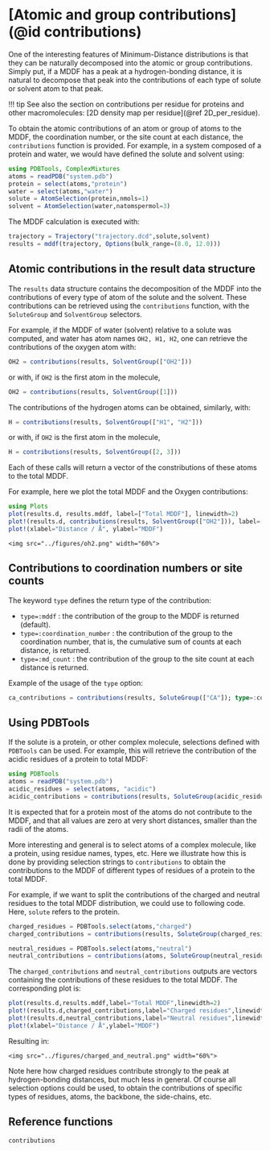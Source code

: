 # [Atomic and group contributions](@id contributions)

One of the interesting features of Minimum-Distance distributions is
that they can be naturally decomposed into the atomic or group
contributions. Simply put, if a MDDF has a peak at a hydrogen-bonding
distance, it is natural to decompose that peak into the contributions of
each type of solute or solvent atom to that peak.     

!!! tip
    See also the section on contributions per residue for proteins and other
    macromolecules: [2D density map per residue](@ref 2D_per_residue).

To obtain the atomic contributions of an atom or group of atoms to the MDDF,
the coordination number, or the site count at each distance, the
`contributions` function is provided. For example, in a system composed
of a protein and water, we would have defined the solute and solvent
using:

```julia
using PDBTools, ComplexMixtures
atoms = readPDB("system.pdb")
protein = select(atoms,"protein")
water = select(atoms,"water")
solute = AtomSelection(protein,nmols=1)
solvent = AtomSelection(water,natomspermol=3)
```

The MDDF calculation is executed with:
```julia
trajectory = Trajectory("trajectory.dcd",solute,solvent)
results = mddf(trajectory, Options(bulk_range=(8.0, 12.0)))
```

## Atomic contributions in the result data structure

The `results` data structure contains the decomposition of the MDDF into
the contributions of every type of atom of the solute and the solvent.
These contributions can be retrieved using the `contributions` function,
with the `SoluteGroup` and `SolventGroup` selectors.

For example, if the MDDF of water (solvent) relative to a solute was computed,
and water has atom names `OH2, H1, H2`, one can retrieve the contributions
of the oxygen atom with:

```julia
OH2 = contributions(results, SolventGroup(["OH2"]))
```
or with, if `OH2` is the first atom in the molecule,
```julia
OH2 = contributions(results, SolventGroup([1]))
```

The contributions of the hydrogen atoms can be obtained, similarly, with:
```julia
H = contributions(results, SolventGroup(["H1", "H2"]))
```
or with, if `OH2` is the first atom in the molecule,
```julia
H = contributions(results, SolventGroup([2, 3]))
```
Each of these calls will return a vector of the constributions of these
atoms to the total MDDF. 

For example, here we plot the total MDDF and the Oxygen contributions: 

```julia
using Plots
plot(results.d, results.mddf, label=["Total MDDF"], linewidth=2)
plot!(results.d, contributions(results, SolventGroup(["OH2"])), label=["OH2"], linewidth=2)
plot!(xlabel="Distance / Å", ylabel="MDDF")
```

```@raw html
<img src="../figures/oh2.png" width="60%">
```
## Contributions to coordination numbers or site counts

The keyword `type` defines the return type of the contribution:

- `type=:mddf` : the contribution of the group to the MDDF is returned (default).
- `type=:coordination_number` : the contribution of the group to the coordination number, that is, the 
   cumulative sum of counts at each distance, is returned.
- `type=:md_count` : the contribution of the group to the site count at each distance is returned. 

Example of the usage of the `type` option:
```julia
ca_contributions = contributions(results, SoluteGroup(["CA"]); type=:coordination_number)
```

## Using PDBTools

If the solute is a protein, or other complex molecule, selections defined
with `PDBTools` can be used. For example, this will retrieve the contribution
of the acidic residues of a protein to total MDDF:
```julia
using PDBTools
atoms = readPDB("system.pdb")
acidic_residues = select(atoms, "acidic")
acidic_contributions = contributions(results, SoluteGroup(acidic_residues))
```
It is expected that for a protein most of the atoms do not contribute to
the MDDF, and that all values are zero at very short distances, smaller
than the radii of the atoms.

More interesting and general is to select atoms of a complex
molecule, like a protein, using residue names, types, etc. Here we
illustrate how this is done by providing selection strings to
`contributions` to obtain the contributions to the MDDF of different
types of residues of a protein to the total MDDF. 

For example, if we want to split the contributions of the charged and
neutral residues to the total MDDF distribution, we could use to following
code. Here, `solute` refers to the protein.

```julia
charged_residues = PDBTools.select(atoms,"charged")
charged_contributions = contributions(results, SoluteGroup(charged_residues))

neutral_residues = PDBTools.select(atoms,"neutral")
neutral_contributions = contributions(atoms, SoluteGroup(neutral_residues))
```

The `charged_contributions` and `neutral_contributions` outputs are vectors containing the
contributions of these residues to the total MDDF. The corresponding
plot is:   

```julia
plot(results.d,results.mddf,label="Total MDDF",linewidth=2)
plot!(results.d,charged_contributions,label="Charged residues",linewidth=2)
plot!(results.d,neutral_contributions,label="Neutral residues",linewidth=2)
plot!(xlabel="Distance / Å",ylabel="MDDF")
```
Resulting in:

```@raw html
<img src="../figures/charged_and_neutral.png" width="60%">
```

Note here how charged residues contribute strongly to the peak at
hydrogen-bonding distances, but much less in general. Of course all
selection options could be used, to obtain the contributions of specific
types of residues, atoms, the backbone, the side-chains, etc. 

## Reference functions

```@docs
contributions
```
